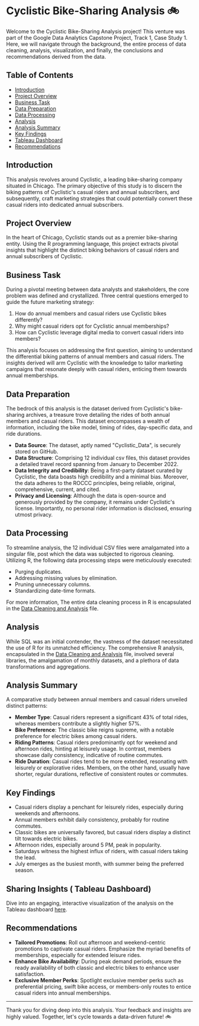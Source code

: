 # Cyclistic Bike-Sharing Analysis 🚲

Welcome to the Cyclistic Bike-Sharing Analysis project! This venture was part of the Google Data Analytics Capstone Project, Track 1, Case Study 1. Here, we will navigate through the background, the entire process of data cleaning, analysis, visualization, and finally, the conclusions and recommendations derived from the data.

## Table of Contents
- [Introduction](#introduction)
- [Project Overview](#project-overview)
- [Business Task](#business-task)
- [Data Preparation](#data-preparation)
- [Data Processing](#data-processing)
- [Analysis](#analysis)
- [Analysis Summary](#analysis-summary)
- [Key Findings](#key-findings)
- [Tableau Dashboard](#sharing-insights)
- [Recommendations](#recommendations)

## Introduction

This analysis revolves around Cyclistic, a leading bike-sharing company situated in Chicago. The primary objective of this study is to discern the biking patterns of Cyclistic's casual riders and annual subscribers, and subsequently, craft marketing strategies that could potentially convert these casual riders into dedicated annual subscribers.

## Project Overview

In the heart of Chicago, Cyclistic stands out as a premier bike-sharing entity. Using the R programming language, this project extracts pivotal insights that highlight the distinct biking behaviors of casual riders and annual subscribers of Cyclistic.

## Business Task

During a pivotal meeting between data analysts and stakeholders, the core problem was defined and crystallized. Three central questions emerged to guide the future marketing strategy:

1. How do annual members and casual riders use Cyclistic bikes differently?
2. Why might casual riders opt for Cyclistic annual memberships?
3. How can Cyclistic leverage digital media to convert casual riders into members?

This analysis focuses on addressing the first question, aiming to understand the differential biking patterns of annual members and casual riders. The insights derived will arm Cyclistic with the knowledge to tailor marketing campaigns that resonate deeply with casual riders, enticing them towards annual memberships.

## Data Preparation

The bedrock of this analysis is the dataset derived from Cyclistic's bike-sharing archives, a treasure trove detailing the rides of both annual members and casual riders. This dataset encompasses a wealth of information, including the bike model, timing of rides, day-specific data, and ride durations.

- **Data Source**: The dataset, aptly named "Cyclistic_Data", is securely stored on GitHub.
- **Data Structure**: Comprising 12 individual csv files, this dataset provides a detailed travel record spanning from January to December 2022.
- **Data Integrity and Credibility**: Being a first-party dataset curated by Cyclistic, the data boasts high credibility and a minimal bias. Moreover, the data adheres to the ROCCC principles, being reliable, original, comprehensive, current, and cited.
- **Privacy and Licensing**: Although the data is open-source and generously provided by the company, it remains under Cyclistic's license. Importantly, no personal rider information is disclosed, ensuring utmost privacy.

## Data Processing

To streamline analysis, the 12 individual CSV files were amalgamated into a singular file, post which the data was subjected to rigorous cleaning. Utilizing R, the following data processing steps were meticulously executed:

- Purging duplicates.
- Addressing missing values by  elimination.
- Pruning unnecessary columns.
- Standardizing date-time formats.

For more information, The entire data cleaning process in R is encapsulated in the [Data Cleaning and Analysis](<Data Cleaning and Analysis.R>) file.

## Analysis

While SQL was an initial contender, the vastness of the dataset necessitated the use of R for its unmatched efficiency. The comprehensive R analysis, encapsulated in the [Data Cleaning and Analysis](<Data Cleaning and Analysis.R>) file, involved several libraries, the amalgamation of monthly datasets, and a plethora of data transformations and aggregations.

## Analysis Summary

A comparative study between annual members and casual riders unveiled distinct patterns:

- **Member Type**: Casual riders represent a significant 43% of total rides, whereas members contribute a slightly higher 57%.
- **Bike Preference**: The classic bike reigns supreme, with a notable preference for electric bikes among casual riders.
- **Riding Patterns**: Casual riders predominantly opt for weekend and afternoon rides, hinting at leisurely usage. In contrast, members showcase daily consistency, indicative of routine commutes.
- **Ride Duration**: Casual rides tend to be more extended, resonating with leisurely or explorative rides. Members, on the other hand, usually have shorter, regular durations, reflective of consistent routes or commutes.

## Key Findings

- Casual riders display a penchant for leisurely rides, especially during weekends and afternoons.
- Annual members exhibit daily consistency, probably for routine commutes.
- Classic bikes are universally favored, but casual riders display a distinct tilt towards electric bikes.
- Afternoon rides, especially around 5 PM, peak in popularity.
- Saturdays witness the highest influx of riders, with casual riders taking the lead.
- July emerges as the busiest month, with summer being the preferred season.

## Sharing Insights ( Tableau Dashboard)

Dive into an engaging, interactive visualization of the analysis on the Tableau dashboard [here](https://public.tableau.com/app/profile/carlos.silveio/viz/PedalPatternsDivingIntoCyclisticsAnalytics/PedalPatternsDivingIntoCyclysticsAnalytics).

## Recommendations

- **Tailored Promotions**: Roll out afternoon and weekend-centric promotions to captivate casual riders. Emphasize the myriad benefits of memberships, especially for extended leisure rides.
- **Enhance Bike Availability**: During peak demand periods, ensure the ready availability of both classic and electric bikes to enhance user satisfaction.
- **Exclusive Member Perks**: Spotlight exclusive member perks such as preferential pricing, swift bike access, or members-only routes to entice casual riders into annual memberships.

---

Thank you for diving deep into this analysis. Your feedback and insights are highly valued. Together, let's cycle towards a data-driven future! 🚲

